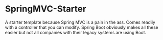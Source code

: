 # SpringMVC-Starter

A starter template because Spring MVC is a pain in the ass.  Comes  readily with a controller that you can modify.
Spring Boot obviously makes all these easier but not all companies with their legacy systems are using Boot. 
